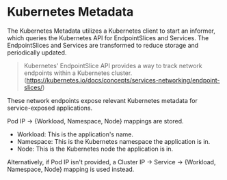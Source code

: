 # Kubernetes Metadata

The Kubernetes Metadata utilizes a Kubernetes client to start an informer, which queries the Kubernetes API for EndpointSlices and Services. The EndpointSlices and Services are transformed to reduce storage and periodically updated.

> Kubernetes' EndpointSlice API provides a way to track network endpoints within a Kubernetes cluster. (https://kubernetes.io/docs/concepts/services-networking/endpoint-slices/)

These network endpoints expose relevant Kubernetes metadata for service-exposed applications.

Pod IP → {Workload, Namespace, Node} mappings are stored.
- Workload: This is the application's name.
- Namespace: This is the Kubernetes namespace the application is in.
- Node: This is the Kubernetes node the application is in.

Alternatively, if Pod IP isn't provided, a Cluster IP → Service → {Workload, Namespace, Node} mapping is used instead.
